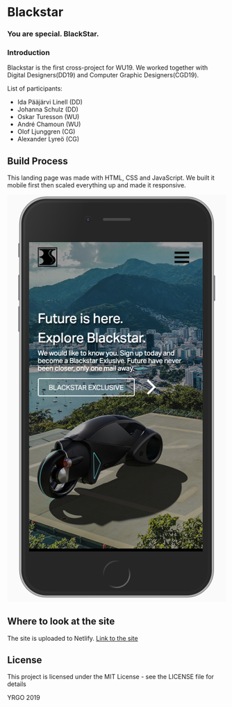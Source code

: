 # Blackstar

### You are special. BlackStar.

### Introduction
Blackstar is the first cross-project for WU19. We worked together with Digital Designers(DD19) and Computer Graphic Designers(CGD19).

List of participants:
* Ida Pääjärvi Linell (DD) 
* Johanna Schulz (DD)
* Oskar Turesson (WU)
* André Chamoun (WU)
* Olof Ljunggren (CG)
* Alexander Lyreö (CG)

## Build Process

This landing page was made with HTML, CSS and JavaScript. We built it mobile first then scaled everything up and made it responsive.

![Mobile Preview](public/images/mobilePreview.png)

## Where to look at the site
The site is uploaded to Netlify. [Link to the site](https://blackstar6.netlify.com/)

## License

This project is licensed under the MIT License - see the LICENSE file for details

YRGO 2019